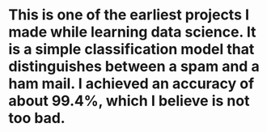 # This is one of the earliest projects I made while learning data science. It is a simple classification model that distinguishes between a spam and a ham mail. I achieved an accuracy of about 99.4%, which I believe is not too bad.
